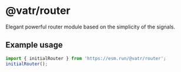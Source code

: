 # @vatr/router

Elegant powerful router module based on the simplicity of the signals.

## Example usage

```js
import { initialRouter } from 'https://esm.run/@vatr/router';
initialRouter();
```
